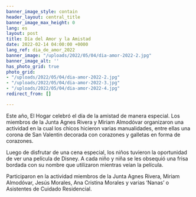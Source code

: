 ```yaml
---
banner_image_style: contain
header_layout: central_title
banner_image_max_height: 0
lang: es
layout: post
title: Día del Amor y la Amistad
date: 2022-02-14 04:00:00 +0000
lang_ref: dia_de_amor_2022
banner_image: "/uploads/2022/05/04/dia-amor-2022-2.jpg"
banner_image_alt: ''
has_photo_grid: true
photo_grid:
- "/uploads/2022/05/04/dia-amor-2022-2.jpg"
- "/uploads/2022/05/04/dia-amor-2022-3.jpg"
- "/uploads/2022/05/04/dia-amor-2022-4.jpg"
redirect_from: []

---
```

Este año, El Hogar celebró el día de la amistad de manera especial. Los miembros de la Junta Agnes Rivera y Miriam Almodóvar organizaron una actividad en la cual los chicos hicieron varias manualidades, entre ellas una corona de San Valentin decorada con corazones y galletas en forma de corazones.

Luego de disfrutar de una cena especial, los niños tuvieron la oportunidad de ver una película de Disney. A cada niño y niña se les obsequió una frisa bordada con su nombre que utilizaron mientras veían la película.

Participaron en la actividad miembros de la Junta Agnes Rivera, Miriam Almodóvar, Jesús Morales, Ana Cristina Morales y varias ‘Nanas’ o Asistentes de Cuidado Residencial.